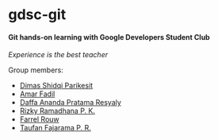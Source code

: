 # gdsc-git

#### Git hands-on learning with Google Developers Student Club

*Experience is the best teacher*

Group members:
- [Dimas Shidqi Parikesit](https://github.com/dParikesit)
- [Amar Fadil](https://github.com/marfgold1)
- [Daffa Ananda Pratama Resyaly](https://github.com/slarkdarr)
- [Rizky Ramadhana P. K.](https://github.com/rizkyramadhana26)
- [Farrel Rouw](https://github.com/Farrelmpr)
- [Taufan Fajarama P. R.](https://github.com/roastland)
